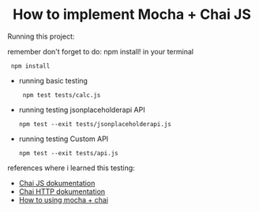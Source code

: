 <h1 align="center">
  How to implement Mocha + Chai JS
</h1>

Running this project:

 remember don't forget to do: npm install! in your terminal
  ```
   npm install  
  ``` 

- running basic testing
  ```
   npm test tests/calc.js  
  ``` 
  
- running testing jsonplaceholderapi API 
  ```
  npm test --exit tests/jsonplaceholderapi.js    
  ```

- running testing Custom API 
  ```
  npm test --exit tests/api.js   
  ```
 
 references where i learned this testing:
  - <a href="https://www.chaijs.com/">Chai JS dokumentation</a>
  - <a href="https://www.chaijs.com/plugins/chai-http/">Chai HTTP dokumentation</a>
  - <a href="https://itnext.io/how-to-make-tests-using-chai-and-mocha-e9db7d8d48bc">How to using mocha + chai</a>
<br />

